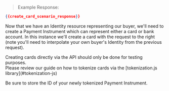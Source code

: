 > Example Response:

```json
{{create_card_scenario_response}}
```

Now that we have an Identity resource representing our buyer, we'll need to create a Payment Instrument which can represent either a card or bank account. In this instance we'll create a card with the request to the right (note you'll need to interpolate your own buyer's Identity from the previous request).

<aside class="warning">
Creating cards directly via the API should only be done for testing purposes.
</aside>
Please review our guide on how to tokenize cards via the [tokenization.js library](#tokenization-js)

Be sure to store the ID of your newly tokenized Payment Instrument.

